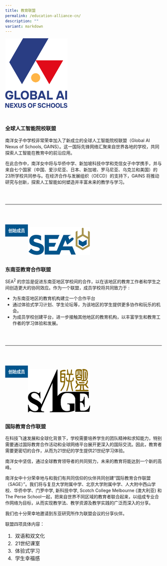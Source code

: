 ```yaml
---
title: 教育联盟
permalink: /education-alliance-cn/
description: ""
variant: markdown
---
```

<a target="\_blank" href="https://www.ainexus.global/en"><img style="width:200px; float: left; margin:0px 0px 30px 0px;" src="/images/Gains_logo.png"></a>
<br style="clear:both">
### **全球人工智能院校联盟**
<p>南洋女子中学校非常荣幸加入了新成立的全球人工智能院校联盟（Global AI Nexus of Schools, GAINS）。这一国际先锋网络汇聚来自世界各地的学校，共同探索人工智能在教育中的前沿应用。 </p>

<p>在此合作中，南洋女中将与华侨中学、新加坡科技中学和克信女子中学携手，并与来自七个国家（中国、爱沙尼亚、日本、新加坡、罗马尼亚、乌克兰和美国）的23所学校共同参与。在经济合作与发展组织（OECD）的支持下，GAINS 将推动研究与创新，探索人工智能如何塑造并丰富未来的教学与学习。</p>

<br><br>
* * *
<div style="float: left; font-size:10pt; font-weight:bold; color:#fff; background-color:#00558d !important; padding:10px; margin: 50px 0px 0px 0px ;">创始成员</div>

<br><br>

<a target="\_blank" href="https://seaseasia.home.blog/"><img style="width:200px; float: left; margin: 10px 50px 10px 0px;" src="/images/sea2_iconlogo-c.png"></a>
<br style="clear:both">
### **东南亚教育合作联盟**
SEA<sup>2</sup>&nbsp;的宗旨是促进东南亚地区学校间的合作，以在该地区的教育工作者和学生之间创造更大的协同效应。作为一个联盟，成员学校将共同致力于 :
<ul>
<li>为东南亚地区的教育机构建立一个合作平台</li>
<li>通过体验式学习计划、学生论坛等，为该地区的学生提供更多协作和玩乐的机会。</li>
<li>为成员学校创建平台，进一步接触其他地区的教育机构，以丰富学生和教育工作者的学习体验和发展。</li>
</ul>   

<br><br>
* * *
<div style="float: left; font-size:10pt; font-weight:bold; color:#fff; background-color:#00558d !important; padding:10px; margin: 50px 0px 0px 0px ;">创始成员</div>

<br><br><br>
<a target="\_blank" href="https://sagesch.org/"><img style="width:200px; float: left; margin: 10px 50px 10px 0px;" src="/images/sage-logo-png.png"></a>
<br style="clear:both">
### **国际教育合作联盟**

<p>在科技飞速发展和全球化背景下，学校需要培养学生的团队精神和求知能力，特别需要通过国际教育合作活动和全球网络平台展开更深入的国际交流。因此，教育者需要更密切的合作，从而为21世纪的学生提供21世纪学习体验。</p>
<p>南洋女中坚信，通过全球教育领导者的共同努力，未来的教育将能达到一个新的高峰。</p>
<p>南洋女中十分荣幸地与和我们有共同信仰的伙伴共同创建“国际教育合作联盟（SAGE）”。我们将与复旦大学附属中学、北京大学附属中学、人大附中西山学校、华侨中学、门罗中学, 新科技中学, Scotch College Melbourne (澳大利亚) 和 The Perse School一起，把来自世界不同区域的教育者联合起来，以组成专业合作网络为目标，从而实现教学法、教学资源及教学实践的广泛而深入的分享。</p>
<p>我们也十分荣幸地邀请到东亚研究所作为联盟会议的分享伙伴。</p>
联盟四项具体内容：
<ol style="font-size:12pt;">
	<li>&nbsp;双语和双文化 </li>
	<li>&nbsp;21世纪课室</li>
	<li>&nbsp;体验式学习</li>
	<li>&nbsp;学生幸福感</li>
</ol>